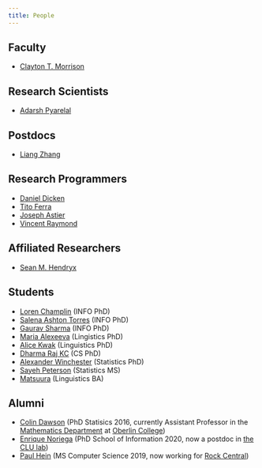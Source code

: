 ```yaml
---
title: People
---
```


## Faculty
- [Clayton T. Morrison](clayton)

## Research Scientists
- [Adarsh Pyarelal](http://adarsh.cc)

## Postdocs
- [Liang Zhang](https://github.com/ualiangzhang)

## Research Programmers
- [Daniel Dicken](https://github.com/dpdicken)
- [Tito Ferra](https://github.com/titomeister)
- [Joseph Astier](https://github.com/jastier)
- [Vincent Raymond](https://github.com/vincentraymond-ua)

## Affiliated Researchers
- [Sean M. Hendryx](https://smhendryx.github.io/)

## Students
- [Loren Champlin](https://github.com/lchamp87x) (INFO PhD)
- [Salena Ashton Torres](https://github.com/SalenaAshton) (INFO PhD)
- [Gaurav Sharma](https://github.com/gauravsh0812) (INFO PhD)
- [Maria Alexeeva](https://linguistics.arizona.edu/user/maria-alexeeva) (Lingistics PhD)
- [Alice Kwak](https://linguistics.arizona.edu/user/alice-kwak) (Linguistics PhD)
- [Dharma Raj KC](https://www.cs.arizona.edu/person/dharma-kc) (CS PhD)
- [Alexander Winchester](https://www.math.arizona.edu/people/winchester) (Statistics PhD)
- [Sayeh Peterson](https://www.math.arizona.edu/people/petersons) (Statistics MS)
- [Matsuura](https://lingprefix.info/) (Linguistics BA)

## Alumni
- [Colin Dawson](http://colinreimerdawson.com/) (PhD Statisics 2016, currently Assistant Professor in the [Mathematics Department](https://www.oberlin.edu/arts-and-sciences/departments/mathematics) at [Oberlin College](https://www.oberlin.edu/))
- [Enrique Noriega](https://enoriega.info/about) (PhD School of Information 2020, now a postdoc in [the CLU lab](http://clulab.cs.arizona.edu/))
- [Paul Hein](https://github.com/pauldhein) (MS Computer Science 2019, now working for [Rock Central](https://www.rockcentraldetroit.com/))
